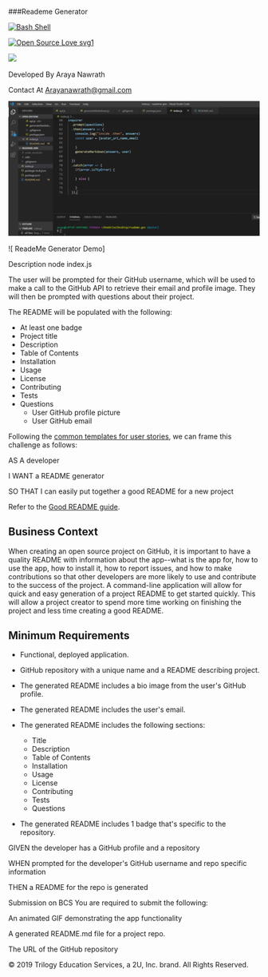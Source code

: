 ###Reademe Generator




[![Bash Shell](https://badges.frapsoft.com/bash/v1/bash.png?v=103)](https://github.com/ellerbrock/open-source-badges/)

[![Open Source Love svg1](https://badges.frapsoft.com/os/v1/open-source.svg?v=103)](https://github.com/ellerbrock/open-source-badges/)

<img src= "https://avatars2.githubusercontent.com/u/58273384?s=400&u=469244e4601b83cca9db430976c540902cd92605&v=4" 
style ="width: 100px">


Developed By Araya Nawrath

Contact At Arayanawrath@gmail.com



![Reademe Generator Demo](reademe-gen.gif)

![ ReadeMe Generator Demo]



Description
node index.js


The user will be prompted for their GitHub username, which will be used to make a call to the GitHub API to retrieve their email and profile image. They will then be prompted with questions about their project.

The README will be populated with the following:

* At least one badge
* Project title
* Description
* Table of Contents
* Installation
* Usage
* License
* Contributing
* Tests
* Questions
  * User GitHub profile picture
  * User GitHub email

Following the [common templates for user stories](https://en.wikipedia.org/wiki/User_story#Common_templates), we can frame this challenge as follows:

AS A developer

I WANT a README generator

SO THAT I can easily put together a good README for a new project


Refer to the [Good README guide](../../01-HTML-Git-CSS/04-Supplemental/Good-README-Guide/README.md).

## Business Context

When creating an open source project on GitHub, it is important to have a quality README with information about the app--what is the app for, how to use the app, how to install it, how to report issues, and how to make contributions so that other developers are more likely to use and contribute to the success of the project. A command-line application will allow for quick and easy generation of a project README to get started quickly. This will allow a project creator to spend more time working on finishing the project and less time creating a good README.

## Minimum Requirements

* Functional, deployed application.

* GitHub repository with a unique name and a README describing project.

* The generated README includes a bio image from the user's GitHub profile.

* The generated README includes the user's email.

* The generated README includes the following sections: 
  * Title
  * Description
  * Table of Contents
  * Installation
  * Usage
  * License
  * Contributing
  * Tests
  * Questions

* The generated README includes 1 badge that's specific to the repository.

GIVEN the developer has a GitHub profile and a repository

WHEN prompted for the developer's GitHub username and repo specific information

THEN a README for the repo is generated

Submission on BCS You are required to submit the following:

An animated GIF demonstrating the app functionality

A generated README.md file for a project repo.

The URL of the GitHub repository

© 2019 Trilogy Education Services, a 2U, Inc. brand. All Rights Reserved.